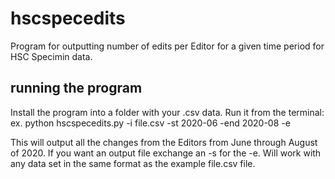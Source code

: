 # hscspecedits
Program for outputting number of edits per Editor for a given time period for HSC Specimin data.

## running the program
Install the program into a folder with your .csv data. Run it from the terminal:
ex. python hscspecedits.py -i file.csv -st 2020-06 -end 2020-08 -e

This will output all the changes from the Editors from June through August of 2020.
If you want an output file exchange an -s for the -e. Will work with any data set in the 
same format as the example file.csv file.

